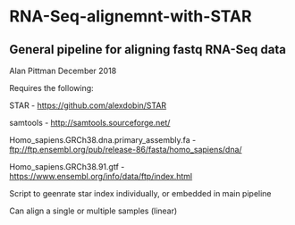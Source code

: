 # RNA-Seq-alignemnt-with-STAR
## General pipeline for aligning fastq RNA-Seq data

Alan Pittman December 2018


Requires the following:

STAR - https://github.com/alexdobin/STAR

samtools - http://samtools.sourceforge.net/

Homo_sapiens.GRCh38.dna.primary_assembly.fa - ftp://ftp.ensembl.org/pub/release-86/fasta/homo_sapiens/dna/

Homo_sapiens.GRCh38.91.gtf - https://www.ensembl.org/info/data/ftp/index.html

Script to geenrate star index individually, or embedded in main pipeline

Can align a single or multiple samples (linear)

